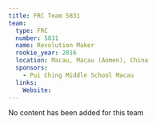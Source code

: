 ```yaml
---
title: FRC Team 5831
team:
  type: FRC
  number: 5831
  name: Revolution Maker
  rookie_year: 2016
  location: Macau, Macau (Aomen), China
  sponsors:
    - Pui Ching Middle School Macau
  links:
    Website: 
---
```

No content has been added for this team